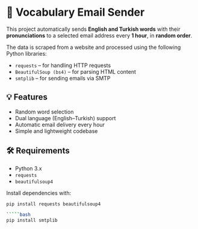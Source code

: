 # 📨 Vocabulary Email Sender

This project automatically sends **English and Turkish words** with their **pronunciations** to a selected email address every **1 hour**, in **random order**.

The data is scraped from a website and processed using the following Python libraries:

- `requests` – for handling HTTP requests  
- `BeautifulSoup (bs4)` – for parsing HTML content  
- `smtplib` – for sending emails via SMTP

## 💡 Features
- Random word selection
- Dual language (English–Turkish) support
- Automatic email delivery every hour
- Simple and lightweight codebase

## 🛠️ Requirements
- Python 3.x
- `requests`
- `beautifulsoup4`

Install dependencies with:

```bash
pip install requests beautifulsoup4

`````bash
pip install smtplib
